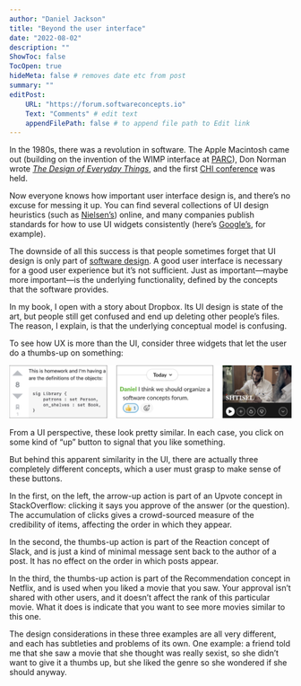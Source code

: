 ```yaml
---
author: "Daniel Jackson"
title: "Beyond the user interface"
date: "2022-08-02"
description: ""
ShowToc: false
TocOpen: true
hideMeta: false # removes date etc from post
summary: ""
editPost:
    URL: "https://forum.softwareconcepts.io"
    Text: "Comments" # edit text
    appendFilePath: false # to append file path to Edit link
---
```

In the 1980s, there was a revolution in software. The Apple Macintosh came out (building on the invention  of the WIMP interface at [PARC](https://en.wikipedia.org/wiki/Xerox_Alto)), Don Norman wrote [*The Design of Everyday Things*](https://en.wikipedia.org/wiki/The_Design_of_Everyday_Things), and the first [CHI conference](https://sigchi.org/conferences/conference-history/) was held.

Now everyone knows how important user interface design is, and there’s no excuse for messing it up.  You can find several collections of UI design heuristics (such as [Nielsen’s](https://www.nngroup.com/articles/ten-usability-heuristics/)) online, and many companies publish standards for how to use UI widgets consistently (here’s [Google’s](https://material.io/design), for example).

The downside of all this success is that people sometimes forget that UI design is only part of [software design](../design-vs-engineering). A good user interface is necessary for a good user experience but it’s not sufficient. Just as important—maybe more important—is the underlying functionality, defined by the concepts that the software provides.

In my book, I open with a story about Dropbox. Its UI design is state of the art, but people still get confused and end up deleting other people’s files. The reason, I explain, is that the underlying conceptual model is confusing.

To see how UX is more than the UI, consider three widgets that let the user do a thumbs-up on something:

![](three-thumbs-up.jpg)

From a UI perspective, these look pretty similar. In each case, you click on some kind of “up” button to signal that you like something.

But behind this apparent similarity in the UI, there are actually three completely different concepts, which a user must grasp to make sense of these buttons.

In the first, on the left, the arrow-up action is part of an Upvote concept in StackOverflow: clicking it says you approve of the answer (or the question). The accumulation of clicks gives a crowd-sourced measure of the credibility of items, affecting the order in which they appear.

In the second, the thumbs-up action is part of the Reaction concept of Slack, and is just a kind of minimal message sent back to the author of a post. It has no effect on the order in which posts appear.

In the third, the thumbs-up action is part of the Recommendation concept in Netflix, and is used when you liked a movie that you saw. Your approval isn’t shared with other users, and it doesn’t affect the rank of this particular movie. What it does is indicate that you want to see more movies similar to this one.

The design considerations in these three examples are all very different, and each has subtleties and problems of its own. One example: a friend told me that she saw a movie that she thought was really sexist, so she didn’t want to give it a thumbs up, but she liked the genre so she wondered if she should anyway.